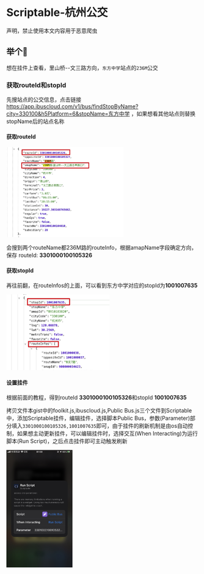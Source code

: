 # Scriptable-杭州公交

声明，禁止使用本文内容用于恶意爬虫

## 举个🌰

想在挂件上查看，里山桥--文三路方向，`东方中学`站点的`236M`公交

### 获取routeId和stopId

先搜站点的公交信息，点击链接 <https://app.ibuscloud.com/v1/bus/findStopByName?city=330100&h5Platform=6&stopName=东方中学> ，如果想看其他站点则替换stopName后的站点名称

#### 获取routeId

<img src="RouteId.jpg" style="zoom:30%;" />

会搜到两个routeName都236M路的routeInfo，根据amapName字段确定方向，保存 routeId: **3301000100105326**

#### 获取stopId

再往前翻，在routeInfos的上面，可以看到东方中学对应的stopId为**1001007635**

<img src="StopId.jpg" style="zoom:30%;" />

#### 设置挂件

根据前面的教程，得到routeId **3301000100105326**和stopId **1001007635**

拷贝文件本gist中的foolkit.js,ibuscloud.js,Public Bus.js三个文件到Scriptable中，添加Scriptable挂件，编辑挂件，选择脚本Public Bus，参数(Parameter)部分填入`3301000100105326,1001007635`即可，由于挂件的刷新机制是由os自动控制，如果想主动更新挂件，可以编辑挂件时，选择交互(When Interacting)为运行脚本(Run Script)，之后点击挂件即可主动触发刷新

<img src="Scripable-Options.jpg" style="zoom:30%;" />